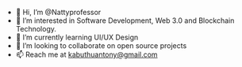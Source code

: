 - 👋 Hi, I’m @Nattyprofessor
- 👀 I’m interested in Software Development, Web 3.0 and Blockchain Technology.
- 🌱 I’m currently learning UI/UX Design
- 💞️ I’m looking to collaborate on open source projects 
- 📫 Reach me at kabuthuantony@gmail.com


